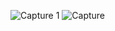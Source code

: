 ![Capture 1](https://github.com/pridharsh05/Banking-website/assets/117185119/c06ced02-51aa-47ba-8d8d-0b2aca06a825)
![Capture](https://github.com/pridharsh05/Banking-website/assets/117185119/6c99c46e-22e2-4e73-9b79-9bbb66f9f2be)
